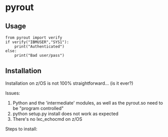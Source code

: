 # pyrout

## Usage

    from pyrout import verify
    if verify("IBMUSER","SYS1"):
        print("Authenticated")
    else:
        print("Bad user/pass")


## Installation

Installation on z/OS is not 100% straightforward... (is it ever?)

Issues:

1. Python and the 'intermediate' modules, as well as the pyrout.so need to be "program controlled" 
2. python setup.py install does not work as expected
3. There's no lxc_echocmd on z/OS


Steps to install:
